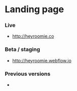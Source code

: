 # Landing page

### Live
- http://heyroomie.co

### Beta / staging
- http://heyroomie.webflow.io

### Previous versions
- 
